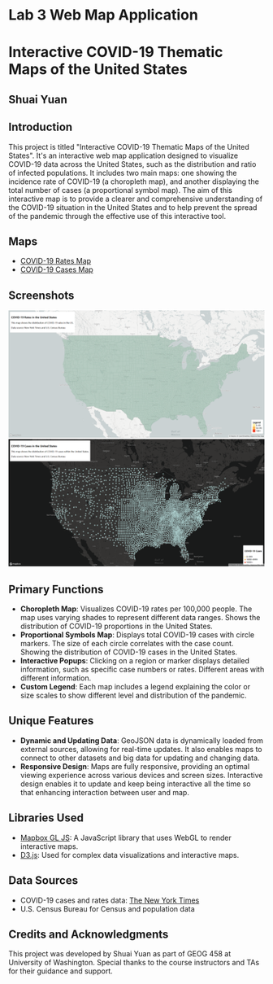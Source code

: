 # Lab 3 Web Map Application
# Interactive COVID-19 Thematic Maps of the United States
## Shuai Yuan

## Introduction
This project is titled "Interactive COVID-19 Thematic Maps of the United States". It's an interactive web map application designed to visualize COVID-19 data across the United States, such as the distribution and ratio of infected populations. It includes two main maps: one showing the incidence rate of COVID-19 (a choropleth map), and another displaying the total number of cases (a proportional symbol map). The aim of this interactive map is to provide a clearer and comprehensive understanding of the COVID-19 situation in the United States and to help prevent the spread of the pandemic through the effective use of this interactive tool.

## Maps
- [COVID-19 Rates Map](https://github.com/marshal325/WebMapApplication/blob/main/map1.html)
- [COVID-19 Cases Map](https://github.com/marshal325/WebMapApplication/blob/main/map2.html)

## Screenshots
![COVID-19 Rates Map](https://github.com/marshal325/WebMapApplication/blob/main/img/map1.png)
![COVID-19 Cases Map](https://github.com/marshal325/WebMapApplication/blob/main/img/map2.png)

## Primary Functions
- **Choropleth Map**: Visualizes COVID-19 rates per 100,000 people. The map uses varying shades to represent different data ranges. Shows the distribution of COVID-19 proportions in the United States.
- **Proportional Symbols Map**: Displays total COVID-19 cases with circle markers. The size of each circle correlates with the case count. Showing the distribution of COVID-19 cases in the United States.
- **Interactive Popups**: Clicking on a region or marker displays detailed information, such as specific case numbers or rates. Different areas with different information.
- **Custom Legend**: Each map includes a legend explaining the color or size scales to show different level and distribution of the pandemic.

## Unique Features
- **Dynamic and Updating Data**: GeoJSON data is dynamically loaded from external sources, allowing for real-time updates. It also enables maps to connect to other datasets and big data for updating and changing data.
- **Responsive Design**: Maps are fully responsive, providing an optimal viewing experience across various devices and screen sizes. Interactive design enables it to update and keep being interactive all the time so that enhancing interaction between user and map.

## Libraries Used
- [Mapbox GL JS](https://docs.mapbox.com/mapbox-gl-js/guides/): A JavaScript library that uses WebGL to render interactive maps.
- [D3.js](https://d3js.org/): Used for complex data visualizations and interactive maps.

## Data Sources
- COVID-19 cases and rates data: [The New York Times](https://www.nytimes.com/interactive/2021/us/covid-cases.html)
- U.S. Census Bureau for Census and population data

## Credits and Acknowledgments
This project was developed by Shuai Yuan as part of GEOG 458 at University of Washington. Special thanks to the course instructors and TAs for their guidance and support.
